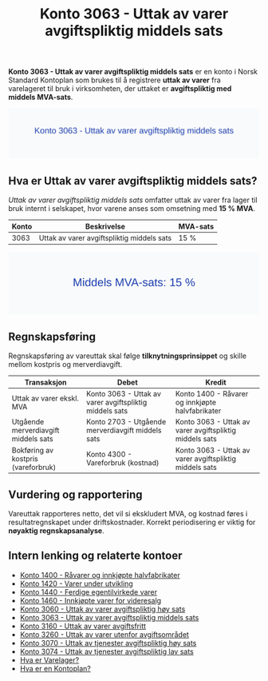 ﻿---
title: "Konto 3063 - Uttak av varer avgiftspliktig middels sats"
seoTitle: "3063-uttak-av-varer-avgiftspliktig-middels-sats"
meta_description: '**Konto 3063 - Uttak av varer avgiftspliktig middels sats** er en konto i Norsk Standard Kontoplan som brukes til å registrere **uttak av varer** fra varelager...'
slug: 3063-uttak-av-varer-avgiftspliktig-middels-sats
type: blog
layout: pages/single
---

**Konto 3063 - Uttak av varer avgiftspliktig middels sats** er en konto i Norsk Standard Kontoplan som brukes til å registrere **uttak av varer** fra varelageret til bruk i virksomheten, der uttaket er **avgiftspliktig med middels MVA-sats**.

![Illustrasjon av konto 3063 Uttak av varer avgiftspliktig middels sats](3063-uttak-av-varer-avgiftspliktig-middels-sats-image.svg)

## Hva er Uttak av varer avgiftspliktig middels sats?

*Uttak av varer avgiftspliktig middels sats* omfatter uttak av varer fra lager til bruk internt i selskapet, hvor varene anses som omsetning med **15 % MVA**.

| Konto | Beskrivelse                                             | MVA-sats |
|-------|---------------------------------------------------------|----------|
| 3063  | Uttak av varer avgiftspliktig middels sats             | 15 %     |

![Middels MVA-sats: 15 %](3063-mva-middels-sats.svg)

## Regnskapsføring

Regnskapsføring av vareuttak skal følge **tilknytningsprinsippet** og skille mellom kostpris og merverdiavgift.

| Transaksjon                                   | Debet                                             | Kredit                             |
|-----------------------------------------------|---------------------------------------------------|------------------------------------|
| Uttak av varer ekskl. MVA                     | Konto 3063 - Uttak av varer avgiftspliktig middels sats | Konto 1400 - Råvarer og innkjøpte halvfabrikater |
| Utgående merverdiavgift middels sats          | Konto 2703 - Utgående merverdiavgift middels sats | Konto 3063 - Uttak av varer avgiftspliktig middels sats |
| Bokføring av kostpris (vareforbruk)           | Konto 4300 - Vareforbruk (kostnad)                 | Konto 3063 - Uttak av varer avgiftspliktig middels sats |

## Vurdering og rapportering

Vareuttak rapporteres netto, det vil si ekskludert MVA, og kostnad føres i resultatregnskapet under driftskostnader. Korrekt periodisering er viktig for **nøyaktig regnskapsanalyse**.

## Intern lenking og relaterte kontoer

* [Konto 1400 - Råvarer og innkjøpte halvfabrikater](/blogs/kontoplan/1400-raavarer-og-innkjopte-halvfabrikater "Konto 1400 - Råvarer og innkjøpte halvfabrikater")
* [Konto 1420 - Varer under utvikling](/blogs/kontoplan/1420-varer-under-utvikling "Konto 1420 - Varer under utvikling")
* [Konto 1440 - Ferdige egentilvirkede varer](/blogs/kontoplan/1440-ferdige-egentilvirkede-varer "Konto 1440 - Ferdige egentilvirkede varer")
* [Konto 1460 - Innkjøpte varer for videresalg](/blogs/kontoplan/1460-innkjopte-varer-for-videresalg "Konto 1460 - Innkjøpte varer for videresalg")
* [Konto 3060 - Uttak av varer avgiftspliktig høy sats](/blogs/kontoplan/3060-uttak-av-varer-avgiftspliktig-hoy-sats "Konto 3060 - Uttak av varer avgiftspliktig høy sats")
* [Konto 3063 - Uttak av varer avgiftspliktig middels sats](/blogs/kontoplan/3063-uttak-av-varer-avgiftspliktig-middels-sats "Konto 3063 - Uttak av varer avgiftspliktig middels sats")
* [Konto 3160 - Uttak av varer avgiftsfritt](/blogs/kontoplan/3160-uttak-av-varer-avgiftsfritt "Konto 3160 - Uttak av varer avgiftsfritt")
* [Konto 3260 - Uttak av varer utenfor avgiftsområdet](/blogs/kontoplan/3260-uttak-av-varer-utenfor-avg-omr "Konto 3260 - Uttak av varer utenfor avgiftsområdet")
* [Konto 3070 - Uttak av tjenester avgiftspliktig høy sats](/blogs/kontoplan/3070-uttak-av-tjenester-avgiftspliktig-hoy-sats "Konto 3070 - Uttak av tjenester avgiftspliktig høy sats")
* [Konto 3074 - Uttak av tjenester avgiftspliktig lav sats](/blogs/kontoplan/3074-uttak-av-tjenester-avgiftspliktig-lav-sats "Konto 3074 - Uttak av tjenester avgiftspliktig lav sats")
* [Hva er Varelager?](/blogs/regnskap/hva-er-varelager "Hva er Varelager? Komplett Guide til Lagerføring og Verdivurdering")
* [Hva er en Kontoplan?](/blogs/regnskap/hva-er-kontoplan "Hva er en Kontoplan? Komplett Guide til Kontoplaner i Norsk Regnskap")






